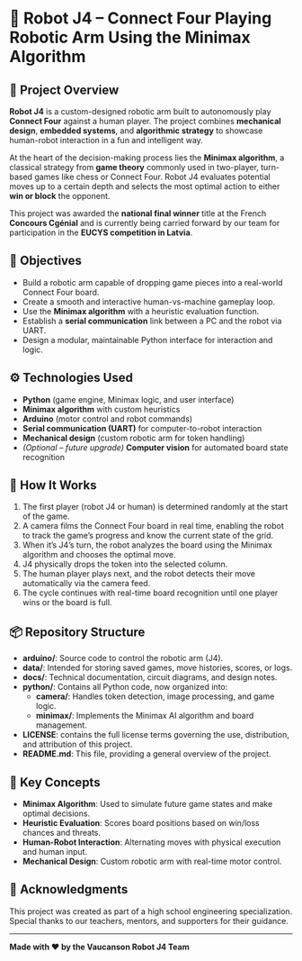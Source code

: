 # 🤖 Robot J4 – Connect Four Playing Robotic Arm Using the Minimax Algorithm

## 📌 Project Overview

**Robot J4** is a custom-designed robotic arm built to autonomously play **Connect Four** against a human player. The project combines **mechanical design**, **embedded systems**, and **algorithmic strategy** to showcase human-robot interaction in a fun and intelligent way.

At the heart of the decision-making process lies the **Minimax algorithm**, a classical strategy from **game theory** commonly used in two-player, turn-based games like chess or Connect Four. Robot J4 evaluates potential moves up to a certain depth and selects the most optimal action to either **win or block** the opponent.

This project was awarded the **national final winner** title at the French **Concours Cgénial** and is currently being carried forward by our team for participation in the **EUCYS competition in Latvia**.

## 🎯 Objectives

- Build a robotic arm capable of dropping game pieces into a real-world Connect Four board.
- Create a smooth and interactive human-vs-machine gameplay loop.
- Use the **Minimax algorithm** with a heuristic evaluation function.
- Establish a **serial communication** link between a PC and the robot via UART.
- Design a modular, maintainable Python interface for interaction and logic.

## ⚙️ Technologies Used

- **Python** (game engine, Minimax logic, and user interface)
- **Minimax algorithm** with custom heuristics
- **Arduino** (motor control and robot commands)
- **Serial communication (UART)** for computer-to-robot interaction
- **Mechanical design** (custom robotic arm for token handling)
- *(Optional – future upgrade)* **Computer vision** for automated board state recognition

## 🚀 How It Works

1. The first player (robot J4 or human) is determined randomly at the start of the game.  
2. A camera films the Connect Four board in real time, enabling the robot to track the game’s progress and know the current state of the grid.  
3. When it’s J4’s turn, the robot analyzes the board using the Minimax algorithm and chooses the optimal move.  
4. J4 physically drops the token into the selected column.  
5. The human player plays next, and the robot detects their move automatically via the camera feed.  
6. The cycle continues with real-time board recognition until one player wins or the board is full.

## 📦 Repository Structure

- **arduino/**: Source code to control the robotic arm (J4).
- **data/**: Intended for storing saved games, move histories, scores, or logs.
- **docs/**: Technical documentation, circuit diagrams, and design notes.
- **python/**: Contains all Python code, now organized into:
  - **camera/**: Handles token detection, image processing, and game logic.
  - **minimax/**: Implements the Minimax AI algorithm and board management.
- **LICENSE**: contains the full license terms governing the use, distribution, and attribution of this project.
- **README.md**: This file, providing a general overview of the project.

## 🧠 Key Concepts

- **Minimax Algorithm**: Used to simulate future game states and make optimal decisions.
- **Heuristic Evaluation**: Scores board positions based on win/loss chances and threats.
- **Human-Robot Interaction**: Alternating moves with physical execution and human input.
- **Mechanical Design**: Custom robotic arm with real-time motor control.

## 🤝 Acknowledgments

This project was created as part of a high school engineering specialization.  
Special thanks to our teachers, mentors, and supporters for their guidance.

---

**Made with ❤️ by the Vaucanson Robot J4 Team**
